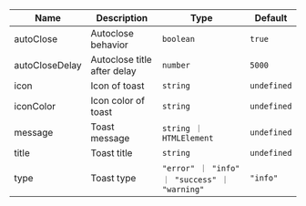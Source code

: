 | Name           | Description                                                                                                           | Type                                          | Default     |
| -------------- | --------------------------------------------------------------------------------------------------------------------- | --------------------------------------------- | ----------- |
| autoClose      | <div className="Api__Table"><div>Autoclose behavior</div><div className="Api__Table Docs__Tags"></div></div>          | `boolean`                                     | `true`      |
| autoCloseDelay | <div className="Api__Table"><div>Autoclose title after delay</div><div className="Api__Table Docs__Tags"></div></div> | `number`                                      | `5000`      |
| icon           | <div className="Api__Table"><div>Icon of toast</div><div className="Api__Table Docs__Tags"></div></div>               | `string`                                      | `undefined` |
| iconColor      | <div className="Api__Table"><div>Icon color of toast</div><div className="Api__Table Docs__Tags"></div></div>         | `string`                                      | `undefined` |
| message        | <div className="Api__Table"><div>Toast message</div><div className="Api__Table Docs__Tags"></div></div>               | `string ｜ HTMLElement`                   | `undefined` |
| title          | <div className="Api__Table"><div>Toast title</div><div className="Api__Table Docs__Tags"></div></div>                 | `string`                                      | `undefined` |
| type           | <div className="Api__Table"><div>Toast type</div><div className="Api__Table Docs__Tags"></div></div>                  | `"error" ｜ "info" ｜ "success" ｜ "warning"` | `"info"`    |
